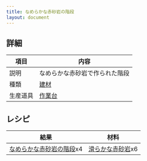 ```yaml
---
title: なめらかな赤砂岩の階段
layout: document
---
```

## 詳細

|項目|内容|
|---|---|
|説明|なめらかな赤砂岩で作られた階段|
|種類|[建材](建材)|
|生産道具|[作業台](作業台)|

## レシピ

|結果|材料|
|---|---|
|[なめらかな赤砂岩の階段](なめらかな赤砂岩の階段)x4|[滑らかな赤砂岩](滑らかな赤砂岩)x6|

